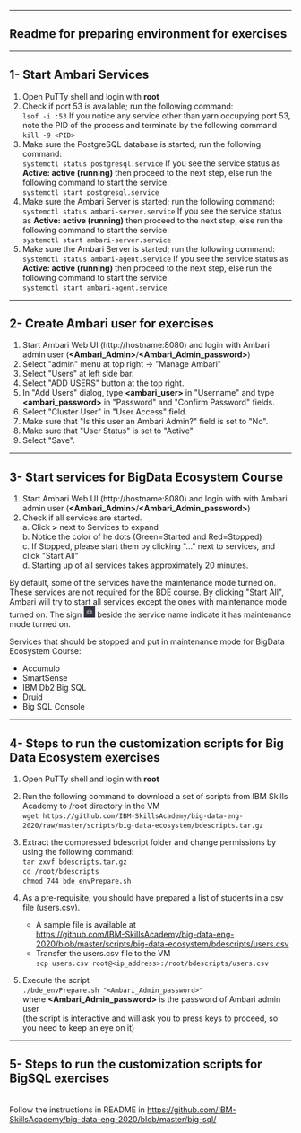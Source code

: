---------------------------------------------------------------
Readme for preparing environment for exercises
--------------------------------------------------------------

--------------------------------------------------------------
1- Start Ambari Services
--------------------------------------------------------------
1.  Open PuTTy shell and login with **root**
2.  Check if port 53 is available; run the following command:  
    `lsof -i :53`
    If you notice any service other than yarn occupying port 53, note the PID of the process and terminate by the following command  
    `kill -9 <PID>`  
3.  Make sure the PostgreSQL database is started; run the following command:  
    `systemctl status postgresql.service`
    If you see the service status as <B>Active: active (running)</B> then proceed to the next step, else run the following command to start the service:  
    `systemctl start postgresql.service`
4.  Make sure the Ambari Server is started; run the following command:  
    `systemctl status ambari-server.service`
    If you see the service status as <B>Active: active (running)</B> then proceed to the next step, else run the following command to start the service:  
    `systemctl start ambari-server.service`
5.  Make sure the Ambari Server is started; run the following command:  
    `systemctl status ambari-agent.service`
    If you see the service status as <B>Active: active (running)</B> then proceed to the next step, else run the following command to start the service:  
    `systemctl start ambari-agent.service`

--------------------------------------------------------------
2- Create Ambari user for exercises
--------------------------------------------------------------
1. Start Ambari Web UI (http://hostname:8080) and login with Ambari admin user (**\<Ambari_Admin\>**/**\<Ambari_Admin_password\>**)
2. Select "admin" menu at top right -> "Manage Ambari"
3. Select "Users" at left side bar.
4. Select "ADD USERS" button at the top right.
5. In "Add Users" dialog, type **\<ambari_user\>** in "Username" and type **\<ambari_password\>** in "Password" and "Confirm Password" fields.
6. Select "Cluster User" in "User Access" field.
7. Make sure that "Is this user an Ambari Admin?" field is set to "No".
8. Make sure that "User Status" is set to "Active"
9. Select "Save".

--------------------------------------------------------------
3- Start services for BigData Ecosystem Course
--------------------------------------------------------------
1. Start Ambari Web UI (http://hostname:8080) and login with with Ambari admin user (**\<Ambari_Admin\>**/**\<Ambari_Admin_password\>**)
2. Check if all services are started.  
   a. Click **\>** next to Services to expand  
   b. Notice the color of he dots (Green=Started and Red=Stopped)  
   c. If Stopped, please start them by clicking "..." next to services, and click "Start All"  
   d. Starting up of all services takes approximately 20 minutes.
   
By default, some of the services have the maintenance mode turned on. These services are not required for the BDE course. By clicking "Start All", Ambari will try to start all services except the ones with maintenance mode turned on. The sign <img src="Maintenance%20Mode.png" width="20" height="20" /> beside the service name indicate it has maintenance mode turned on.

Services that should be stopped and put in maintenance mode for BigData Ecosystem Course:
* Accumulo
* SmartSense
* IBM Db2 Big SQL
* Druid
* Big SQL Console

-------------------------------------------------------------------------
4- Steps to run the customization scripts for Big Data Ecosystem exercises
--------------------------------------------------------------------------
1. Open PuTTy shell and login with **root**

2. Run the following command to download a set of scripts from IBM Skills Academy to /root directory in the VM  
    `wget https://github.com/IBM-SkillsAcademy/big-data-eng-2020/raw/master/scripts/big-data-ecosystem/bdescripts.tar.gz`  

3. Extract the compressed bdescript folder and change permissions by using the following command:  
    `tar zxvf bdescripts.tar.gz`  
    `cd /root/bdescripts`  
    `chmod 744 bde_envPrepare.sh`  

4. As a pre-requisite, you should have prepared a list of students in a csv file (users.csv).
   -  A sample file is available at <br> https://github.com/IBM-SkillsAcademy/big-data-eng-2020/blob/master/scripts/big-data-ecosystem/bdescripts/users.csv
   -  Transfer the users.csv file to the VM  
    `scp users.csv root@<ip_address>:/root/bdescripts/users.csv`  

5. Execute the script   
    `./bde_envPrepare.sh "<Ambari_Admin_password>"`  
   where **\<Ambari_Admin_password\>** is the password of Ambari admin user
   <br>(the script is interactive and will ask you to press keys to proceed, so you need to keep an eye on it)

---------------------------------------------------------------------------
5- Steps to run the customization scripts for BigSQL exercises
---------------------------------------------------------------------------
<br> Follow the instructions in README in https://github.com/IBM-SkillsAcademy/big-data-eng-2020/blob/master/big-sql/
